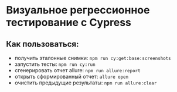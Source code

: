 # Визуальное регрессионное тестирование с Cypress


## Как пользоваться:


-   получить эталонные снимки: `npm run cy:get:base:screenshots`
-   запустить тесты: `npm run cy:run`
-   сгенерировать отчет allure: `npm run allure:report`
-   открыть сформированный отчет: `allure open`
-   очистить предыдущие результаты: `npm run allure:clear`
